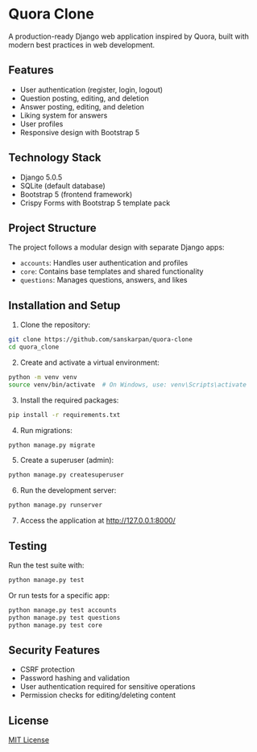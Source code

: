 # Quora Clone

A production-ready Django web application inspired by Quora, built with modern best practices in web development.

## Features

- User authentication (register, login, logout)
- Question posting, editing, and deletion
- Answer posting, editing, and deletion
- Liking system for answers
- User profiles
- Responsive design with Bootstrap 5

## Technology Stack

- Django 5.0.5
- SQLite (default database)
- Bootstrap 5 (frontend framework)
- Crispy Forms with Bootstrap 5 template pack

## Project Structure

The project follows a modular design with separate Django apps:

- `accounts`: Handles user authentication and profiles
- `core`: Contains base templates and shared functionality
- `questions`: Manages questions, answers, and likes

## Installation and Setup

1. Clone the repository:

```bash
git clone https://github.com/sanskarpan/quora-clone
cd quora_clone
```

2. Create and activate a virtual environment:

```bash
python -m venv venv
source venv/bin/activate  # On Windows, use: venv\Scripts\activate
```

3. Install the required packages:

```bash
pip install -r requirements.txt
```

4. Run migrations:

```bash
python manage.py migrate
```

5. Create a superuser (admin):

```bash
python manage.py createsuperuser
```

6. Run the development server:

```bash
python manage.py runserver
```

7. Access the application at http://127.0.0.1:8000/

## Testing

Run the test suite with:

```bash
python manage.py test
```

Or run tests for a specific app:

```bash
python manage.py test accounts
python manage.py test questions
python manage.py test core
```

## Security Features

- CSRF protection
- Password hashing and validation
- User authentication required for sensitive operations
- Permission checks for editing/deleting content


## License

[MIT License](LICENSE)
